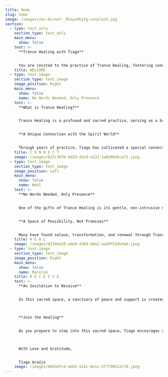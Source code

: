 ```yaml
---
title: Home
slug: home
image: /images/zac-durant-_6hzpu9hyfg-unsplash.jpg
section:
  - type: text_only
    section_type: text_only
    main_menu:
      show: false
    text: >-
      **Trance Healing with Tiago**


      You are invited to the practice of Trance Healing, fostering connection and renewal. As you enter this healing space, Tiago senses the gentle presence of Spirit Guides, ready to envelop you in their Divine Intelligence.
    title: WELCOME
  - type: text_image
    section_type: text_image
    image_position: Right
    main_menu:
      show: false
      name: No Words Needed, Only Presence
    text: >-
      **What is Trance Healing?**


      Trance Healing is a profound and sacred practice, serving as a bridge between the physical and spiritual realms. In this space, Tiago enters an altered state of consciousness, surrendering as a vessel to channel healing energies from the Divine Intelligence through the guidance of the Spirit Guides. This is a dance of trust and connection, a blending of energies that allows the spirit world to work through Tiago to bring forth healing that touches the deepest parts of your being.


      **A Unique Connection with the Spirit World**


      Through years of practice, Tiago has cultivated a special connection with the spirit guides who assist in this sacred work. This bond enables a sharper, more precise flow of healing power to your unique needs. Whether your wounds are of the body, heart, mind, or spirit, the energy flows where it is most needed, guided by a wisdom far greater than Tiago’s own.
    title: C O N N E C T
    image: /images/627c3070-8d2d-43c9-a133-1a65064bcef1.jpeg
  - type: text_image
    section_type: text_image
    image_position: Left
    main_menu:
      show: false
      name: Heal
    text: >-
      **No Words Needed, Only Presence**


      One of the gifts of Trance Healing is its gentle, non-intrusive nature. You need not speak of your medical conditions or reasons for seeking healing, though space is held for sharing if you feel called to do so. The energy listens to the silent language of your soul, finding its way to where it can serve best. After a session, if you wish to share or discuss your experience, Tiago is there to listen with an open heart—but the choice always remains yours.


      **A Space of Possibility, Not Promises**


      Many have found solace, transformation, and renewal through Trance Healing with Tiago, yet he humbly acknowledges that each journey is unique. While the spirit world offers boundless love and possibility, Tiago makes no promises of specific outcomes. This practice serves as a companion to well-being, not a replacement for professional medical care, and Tiago always encourages you to seek medical advice when needed.
    title: H E A L
    image: /images/0234da20-ade9-4360-bba2-aa20fb2de9ab.jpeg
  - type: text_image
    section_type: text_image
    image_position: Right
    main_menu:
      show: false
      name: Receive
    title: R E C E I V E
    text: >-
      **An Invitation to Receive**


      In this sacred space, a sanctuary of peace and support is created. Trance Healing blends beautifully with the energy generated through shared intentions, breaths, and an open heart. In this sacred hour, Tiago invites you to be present and to open your heart to the infinite love that surrounds you. The energies of the spirit world are invited to flow through you, uplifting and restoring in ways that words cannot fully capture.



      **Join the Healing**


      As you prepare to step into this sacred space, Tiago encourages you to close your eyes and release any burdens you may carry. Trust in the unseen, trust in the process, and trust in the loving support of this moment. You are invited to welcome the presence of the spirit world and embrace the radiant energy of spiritual healing that awaits.



      With Love and Gratitude,  


      Tiago Araújo
    image: /images/0663d7cd-ebb5-414c-8e1c-5f7798522c78.jpeg
---
```

